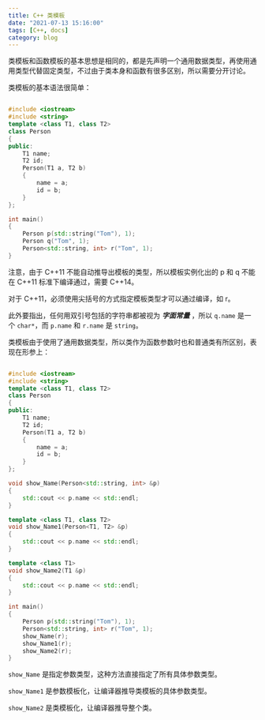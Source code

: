 ```yaml
---
title: C++ 类模板
date: "2021-07-13 15:16:00"
tags: [C++, docs]
category: blog
---
```

类模板和函数模板的基本思想是相同的，都是先声明一个通用数据类型，再使用通用类型代替固定类型，不过由于类本身和函数有很多区别，所以需要分开讨论。

<!-- more -->

类模板的基本语法很简单：

```cpp

#include <iostream>
#include <string>
template <class T1, class T2>
class Person
{
public:
	T1 name;
	T2 id;
	Person(T1 a, T2 b)
	{
		name = a;
		id = b;
	}
};

int main()
{
	Person p(std::string("Tom"), 1);
	Person q("Tom", 1);
	Person<std::string, int> r("Tom", 1);
}

```

注意，由于 C++11 不能自动推导出模板的类型，所以模板实例化出的 p 和 q 不能在 C++11 标准下编译通过，需要 C++14。

对于 C++11，必须使用尖括号的方式指定模板类型才可以通过编译，如 r。

此外要指出，任何用双引号包括的字符串都被视为 _**字面常量**_ ，所以 `q.name` 是一个 `char*`，而 `p.name` 和 `r.name` 是 `string`。

类模板由于使用了通用数据类型，所以类作为函数参数时也和普通类有所区别，表现在形参上：

```cpp

#include <iostream>
#include <string>
template <class T1, class T2>
class Person
{
public:
	T1 name;
	T2 id;
	Person(T1 a, T2 b)
	{
		name = a;
		id = b;
	}
};

void show_Name(Person<std::string, int> &p)
{
	std::cout << p.name << std::endl;
}

template <class T1, class T2>
void show_Name1(Person<T1, T2> &p)
{
	std::cout << p.name << std::endl;
}

template <class T1>
void show_Name2(T1 &p)
{
	std::cout << p.name << std::endl;
}

int main()
{
	Person p(std::string("Tom"), 1);
	Person<std::string, int> r("Tom", 1);
	show_Name(r);
	show_Name1(r);
	show_Name2(r);
}

```

`show_Name` 是指定参数类型，这种方法直接指定了所有具体参数类型。

`show_Name1` 是参数模板化，让编译器推导类模板的具体参数类型。

`show_Name2` 是类模板化，让编译器推导整个类。

